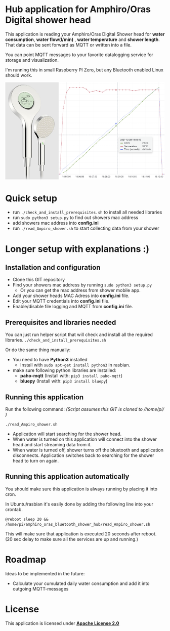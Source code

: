 # Hub application for Amphiro/Oras Digital shower head

This application is reading your Amphiro/Oras Digital Shower head for **water consumption**, **water flow(l/min)** , **water temperature** and **shower length**. That data can be sent forward as MQTT or written into a file.

You can point MQTT messages to your favorite datalogging service for storage and visualization.

I'm running this in small Raspberry PI Zero, but any Bluetooth enabled Linux should work.

![title.png](images/title_small.png)

# Quick setup
- run `./check_and_install_prerequisites.sh` to install all needed libraries
- run `sudo python3 setup.py` to find out showers mac address
- add showers mac address into **config.ini** 
- run `./read_Ampiro_shower.sh` to start collecting data from your shower


# Longer setup with explanations :) 

## Installation and configuration

- Clone this GIT repository
- Find your showers mac address by running `sudo python3 setup.py`
   -  Or you can get the mac address from shower mobile app.
- Add your shower heads MAC Adress into **config.ini** file.
- Edit your MQTT credentials into **config.ini** file.
- Enable/disable file logging and MQTT from **config.ini** file.

## Prerequisites and libraries needed

You can just run helper script that will check and install all the required libraries.
`./check_and_install_prerequisites.sh`

Or do the same thing manually:

- You need to have **Python3** installed
  - Install with `sudo apt-get install python3` in rasbian.
- make sure following python libraries are installed:
  - **paho-mqtt**  (Install with: `pip3 install paho-mqtt`)
  - **bluepy** (Install with: `pip3 install bluepy`)


## Running this application

Run the following command:
_(Script assumes this GIT is cloned to /home/pi/ )_
```
./read_Ampiro_shower.sh
```
- Application will start searching for the shower head.
- When water is turned on this application will connect into the shower head and start streaming data from it.
- When  water is turned off, shower  turns off the bluetooth and application disconnects. Application switches back to searching for the shower head to turn on again.

## Running this application automatically
You should make sure this application is always running by placing it into cron.

In Ubuntu/rasbian it's easily done by adding the following line into your crontab.
```
@reboot sleep 20 && /home/pi/amphiro_oras_bluetooth_shower_hub/read_Ampiro_shower.sh
```
This will make sure that application is executed 20 seconds after reboot. (20 sec delay to make sure all the services are up and running.)

# Roadmap

Ideas to be implemented in the future:
- Calculate your cumulated daily water consumption and add it into outgoing MQTT-messages

# License
This application is licensed under **[Apache License 2.0](https://choosealicense.com/licenses/apache-2.0/)**
